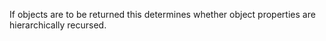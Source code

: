 ﻿If objects are to be returned this determines whether object properties are hierarchically recursed.